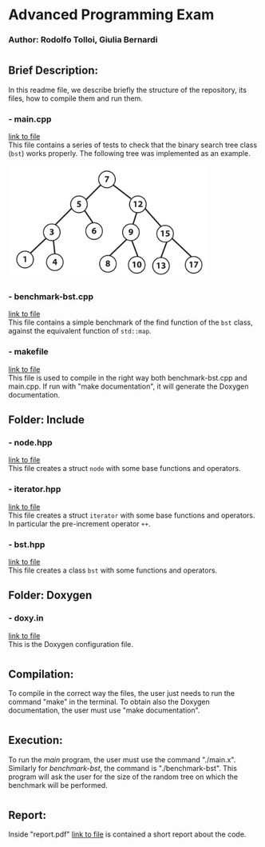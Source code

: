 # Advanced Programming Exam
### Author: Rodolfo Tolloi, Giulia Bernardi 
#
## Brief Description:
In this readme file, we describe briefly the structure of the repository, its files, how to compile them and run them.

### - main.cpp
[link to file](./main.cpp)\
This file contains a series of tests to check that the binary search tree class (`bst`) works properly. The following tree was implemented as an example.\
\
<img src="./example_tree.jpg" width="400">

### - benchmark-bst.cpp
[link to file](./benchmark-bst.cpp)\
This file contains a simple benchmark of the find function of the `bst` class, against the equivalent function of `std::map`.

### - makefile
[link to file](./Makefile)\
This file is used to compile in the right way both benchmark-bst.cpp and main.cpp. If run with "make documentation", it will generate the Doxygen documentation.

## Folder: Include
### - node.hpp
[link to file](./include/node.hpp)\
This file creates a struct `node` with some base functions and operators.
### - iterator.hpp
[link to file](./include/iterator.hpp)\
This file creates a struct `iterator` with some base functions and operators. In particular the pre-increment operator `++`.
### - bst.hpp
[link to file](./include/bst.hpp)\
This file creates a class `bst` with some functions and operators.

## Folder: Doxygen
### - doxy.in
[link to file](./Doxygen/doxy.in)\
This is the Doxygen configuration file.

#
## Compilation:
To compile in the correct way the files, the user just needs to run the command "make" in the terminal. To obtain also the Doxygen documentation, the user must use "make documentation".

#
## Execution:
To run the *main* program, the user must use the command "./main.x". Similarly for *benchmark-bst*, the command is "./benchmark-bst". This program will ask the user for the size of the random tree on which the benchmark will be performed.

#
## Report:
Inside "report.pdf" [link to file](./Report.pdf) is contained a short report about the code.